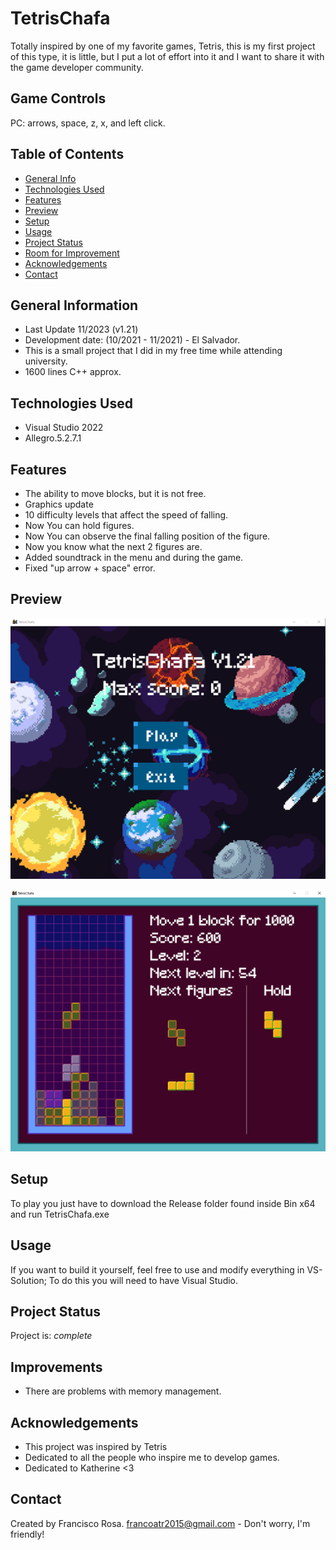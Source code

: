 # TetrisChafa
Totally inspired by one of my favorite games, Tetris, this is my first project of this type, it is little, but I put a lot of effort into it and
I want to share it with the game developer community.

## Game Controls
PC: arrows, space, z, x, and left click.

## Table of Contents
* [General Info](#general-information)
* [Technologies Used](#technologies-used)
* [Features](#features)
* [Preview](#preview)
* [Setup](#setup)
* [Usage](#usage)
* [Project Status](#project-status)
* [Room for Improvement](#room-for-improvement)
* [Acknowledgements](#acknowledgements)
* [Contact](#contact)


## General Information
- Last Update 11/2023 (v1.21)
- Development date: (10/2021 - 11/2021) - El Salvador.
- This is a small project that I did in my free time while attending university.
- 1600 lines C++ approx.


## Technologies Used
- Visual Studio 2022
- Allegro.5.2.7.1


## Features 
- The ability to move blocks, but it is not free.
- Graphics update
- 10 difficulty levels that affect the speed of falling.
- Now You can hold figures.
- Now You can observe the final falling position of the figure.
- Now you know what the next 2 figures are.
- Added soundtrack in the menu and during the game.
- Fixed "up arrow + space" error.

## Preview
![Preview](./img/preview1.png)

![Preview](./img/preview2.png)


## Setup
To play you just have to download the Release folder found inside Bin x64 and run TetrisChafa.exe

## Usage
If you want to build it yourself, feel free to use and modify everything in VS-Solution; To do this you will need to have Visual Studio.


## Project Status
Project is: _complete_


## Improvements
- There are problems with memory management.


## Acknowledgements
- This project was inspired by Tetris
- Dedicated to all the people who inspire me to develop games.
- Dedicated to Katherine <3


## Contact
Created by Francisco Rosa.
<a href="mailto:francoatr2015@gmail.com">francoatr2015@gmail.com</a> - Don't worry, I'm friendly!
